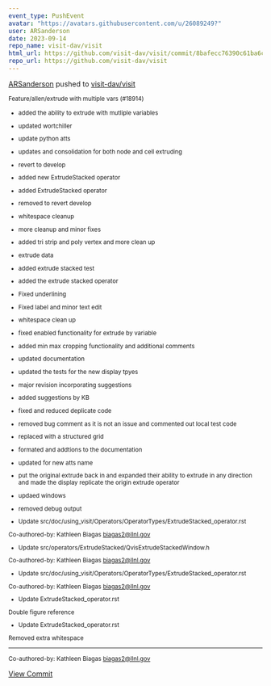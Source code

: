 ```yaml
---
event_type: PushEvent
avatar: "https://avatars.githubusercontent.com/u/26089249?"
user: ARSanderson
date: 2023-09-14
repo_name: visit-dav/visit
html_url: https://github.com/visit-dav/visit/commit/8bafecc76390c61ba6c8633a3445238f9bd1e01a
repo_url: https://github.com/visit-dav/visit
---
```


<a href='https://github.com/ARSanderson' target='_blank'>ARSanderson</a> pushed to <a href='https://github.com/visit-dav/visit' target='_blank'>visit-dav/visit</a>

<small>Feature/allen/extrude with multiple vars (#18914)

* added the ability to extrude with mutliple variables

* updated wortchiller

* update python atts

* updates and consolidation for both node and cell extruding

* revert to develop

* added new ExtrudeStacked operator

* added ExtrudeStacked operator

* removed to revert develop

* whitespace cleanup

* more cleanup and minor fixes

* added tri strip and poly vertex and more clean up

* extrude data

* added extrude stacked test

* added the extrude stacked operator

* Fixed underlining

* Fixed label and minor text edit

* whitespace clean up

* fixed enabled functionality for extrude by variable

* added min max cropping functionality and additional comments

* updated documentation

* updated the tests for the new display tpyes

* major revision incorporating suggestions

* added suggestions by KB

* fixed and reduced deplicate code

* removed bug comment as it is not an issue and commented out local test code

* replaced with a structured grid

* formated and addtions to the documentation

* updated for new atts name

* put the original extrude back in and expanded their ability to extrude in any direction and made the display replicate the origin extrude operator

* updaed windows

* removed debug output

* Update src/doc/using_visit/Operators/OperatorTypes/ExtrudeStacked_operator.rst

Co-authored-by: Kathleen Biagas <biagas2@llnl.gov>

* Update src/operators/ExtrudeStacked/QvisExtrudeStackedWindow.h

Co-authored-by: Kathleen Biagas <biagas2@llnl.gov>

* Update src/doc/using_visit/Operators/OperatorTypes/ExtrudeStacked_operator.rst

Co-authored-by: Kathleen Biagas <biagas2@llnl.gov>

* Update ExtrudeStacked_operator.rst

Double figure reference

* Update ExtrudeStacked_operator.rst

Removed extra whitespace

---------

Co-authored-by: Kathleen Biagas <biagas2@llnl.gov></small>

<a href='https://github.com/visit-dav/visit/commit/8bafecc76390c61ba6c8633a3445238f9bd1e01a' target='_blank'>View Commit</a>